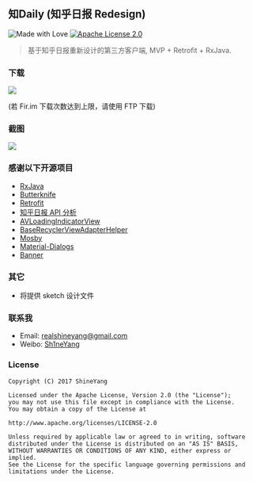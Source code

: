 ## 知Daily (知乎日报 Redesign)
![Made with Love](https://img.shields.io/badge/made%20with-%e2%9d%a4-ff69b4.svg) [![Apache License 2.0][1]][2]

> 基于知乎日报重新设计的第三方客户端, MVP + Retrofit + RxJava.

### 下载
![](http://i1.piimg.com/4851/088eb577b67d55cc.jpg)

(若 Fir.im 下载次数达到上限，请使用 FTP 下载)

### 截图
![](http://i4.buimg.com/4851/f2f6c1f470997d3f.jpg)

### 感谢以下开源项目
* [RxJava](https://github.com/ReactiveX/RxJava)
* [Butterknife](https://github.com/JakeWharton/butterknife)
* [Retrofit](https://github.com/square/retrofit)
* [知乎日报 API 分析](https://github.com/izzyleung/ZhihuDailyPurify/wiki/%E7%9F%A5%E4%B9%8E%E6%97%A5%E6%8A%A5-API-%E5%88%86%E6%9E%90)
* [AVLoadingIndicatorView](https://github.com/81813780/AVLoadingIndicatorView)
* [BaseRecyclerViewAdapterHelper](https://github.com/CymChad/BaseRecyclerViewAdapterHelper)
* [Mosby](https://github.com/sockeqwe/mosby)
* [Material-Dialogs](https://github.com/afollestad/material-dialogs)
* [Banner](https://github.com/youth5201314/banner)

### 其它
 - 将提供 sketch 设计文件

### 联系我
- Email: realshineyang@gmail.com
- Weibo: [Sh1neYang](http://weibo.com/RealShineYang)


### License
```
Copyright (C) 2017 ShineYang

Licensed under the Apache License, Version 2.0 (the "License");
you may not use this file except in compliance with the License.
You may obtain a copy of the License at

http://www.apache.org/licenses/LICENSE-2.0

Unless required by applicable law or agreed to in writing, software
distributed under the License is distributed on an "AS IS" BASIS,
WITHOUT WARRANTIES OR CONDITIONS OF ANY KIND, either express or implied.
See the License for the specific language governing permissions and
limitations under the License.
```


[1]:https://img.shields.io/:license-apache-blue.svg
[2]:https://www.apache.org/licenses/LICENSE-2.0.html
